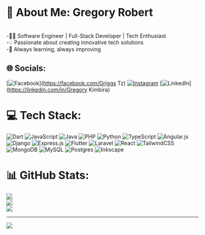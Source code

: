 # 💫 About Me: Gregory Robert
<br>-👨‍💻 Software Engineer | Full-Stack Developer | Tech Enthusiast<br>-💡 Passionate about creating innovative tech solutions<br>-🌱 Always learning, always improving


## 🌐 Socials:
[![Facebook](https://img.shields.io/badge/Facebook-%231877F2.svg?logo=Facebook&logoColor=white)](https://facebook.com/Griggs Tz) [![Instagram](https://img.shields.io/badge/Instagram-%23E4405F.svg?logo=Instagram&logoColor=white)](https://instagram.com/griggs_5) [![LinkedIn](https://img.shields.io/badge/LinkedIn-%230077B5.svg?logo=linkedin&logoColor=white)](https://linkedin.com/in/Gregory Kimbira) 

# 💻 Tech Stack:
![Dart](https://img.shields.io/badge/dart-%230175C2.svg?style=plastic&logo=dart&logoColor=white) ![JavaScript](https://img.shields.io/badge/javascript-%23323330.svg?style=plastic&logo=javascript&logoColor=%23F7DF1E) ![Java](https://img.shields.io/badge/java-%23ED8B00.svg?style=plastic&logo=openjdk&logoColor=white) ![PHP](https://img.shields.io/badge/php-%23777BB4.svg?style=plastic&logo=php&logoColor=white) ![Python](https://img.shields.io/badge/python-3670A0?style=plastic&logo=python&logoColor=ffdd54) ![TypeScript](https://img.shields.io/badge/typescript-%23007ACC.svg?style=plastic&logo=typescript&logoColor=white) ![Angular.js](https://img.shields.io/badge/angular.js-%23E23237.svg?style=plastic&logo=angularjs&logoColor=white) ![Django](https://img.shields.io/badge/django-%23092E20.svg?style=plastic&logo=django&logoColor=white) ![Express.js](https://img.shields.io/badge/express.js-%23404d59.svg?style=plastic&logo=express&logoColor=%2361DAFB) ![Flutter](https://img.shields.io/badge/Flutter-%2302569B.svg?style=plastic&logo=Flutter&logoColor=white) ![Laravel](https://img.shields.io/badge/laravel-%23FF2D20.svg?style=plastic&logo=laravel&logoColor=white) ![React](https://img.shields.io/badge/react-%2320232a.svg?style=plastic&logo=react&logoColor=%2361DAFB) ![TailwindCSS](https://img.shields.io/badge/tailwindcss-%2338B2AC.svg?style=plastic&logo=tailwind-css&logoColor=white) ![MongoDB](https://img.shields.io/badge/MongoDB-%234ea94b.svg?style=plastic&logo=mongodb&logoColor=white) ![MySQL](https://img.shields.io/badge/mysql-4479A1.svg?style=plastic&logo=mysql&logoColor=white) ![Postgres](https://img.shields.io/badge/postgres-%23316192.svg?style=plastic&logo=postgresql&logoColor=white) ![Inkscape](https://img.shields.io/badge/Inkscape-e0e0e0?style=plastic&logo=inkscape&logoColor=080A13)
# 📊 GitHub Stats:
![](https://github-readme-stats.vercel.app/api?username=G-first-t&theme=dark&hide_border=false&include_all_commits=true&count_private=true)<br/>
![](https://github-readme-streak-stats.herokuapp.com/?user=G-first-t&theme=dark&hide_border=false)<br/>
![](https://github-readme-stats.vercel.app/api/top-langs/?username=G-first-t&theme=dark&hide_border=false&include_all_commits=true&count_private=true&layout=compact)

---
[![](https://visitcount.itsvg.in/api?id=G-first-t&icon=4&color=3)](https://visitcount.itsvg.in)

<!-- Proudly created with GPRM ( https://gprm.itsvg.in ) -->
